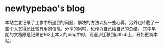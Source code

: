 # newtypebao's blog

本站主要记录了工作中所遇到的问题、解决的方法以及一些心得。另外也转载了一些个人觉得还比较有用的信息。分享的同时，也作为自己给自己的总结。 其中早期的文档原是记录在163上本人的blog中的，现逐步迁移到github上，开始更新本站。